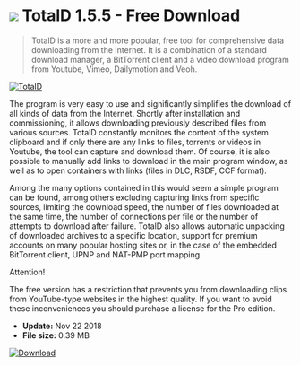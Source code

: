 # ![](https://cdn.softexe.net/static/icon/2/totald-9569.png) TotalD 1.5.5 - Free Download

> TotalD is a more and more popular, free tool for comprehensive data downloading from the Internet. It is a combination of a standard download manager, a BitTorrent client and a video download program from Youtube, Vimeo, Dailymotion and Veoh.

[![TotalD](https://gallery.dpcdn.pl/imgc/Tools/81150/g_-_420x350_1.5_-_x53596d8c-4e45-49e3-bab2-bd2c0d5a7fc3.png)](https://softexe.net/win/internet/file-downloader/totald:aefa.html)

The program is very easy to use and significantly simplifies the download of all kinds of data from the Internet. Shortly after installation and commissioning, it allows downloading previously described files from various sources. TotalD constantly monitors the content of the system clipboard and if only there are any links to files, torrents or videos in Youtube, the tool can capture and download them. Of course, it is also possible to manually add links to download in the main program window, as well as to open containers with links (files in DLC, RSDF, CCF format).
 
 Among the many options contained in this would seem a simple program can be found, among others excluding capturing links from specific sources, limiting the download speed, the number of files downloaded at the same time, the number of connections per file or the number of attempts to download after failure. TotalD also allows automatic unpacking of downloaded archives to a specific location, support for premium accounts on many popular hosting sites or, in the case of the embedded BitTorrent client, UPNP and NAT-PMP port mapping.
 
 Attention!
 
 The free version has a restriction that prevents you from downloading clips from YouTube-type websites in the highest quality. If you want to avoid these inconveniences you should purchase a license for the Pro edition.


- **Update:** Nov 22 2018
- **File size:** 0.39 MB

[![Download](https://cdn.softexe.net/static/img/download.png)](https://softexe.net/win/internet/file-downloader/totald:aefa.html)


